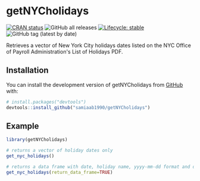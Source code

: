# getNYCholidays

<!-- badges: start -->
[![CRAN status](https://www.r-pkg.org/badges/version/getNYCholidays)](https://CRAN.R-project.org/package=getNYCholidays)
![GitHub all releases](https://img.shields.io/github/downloads/samiaab1990/getNYCholidays/total)
[![Lifecycle: stable](https://img.shields.io/badge/lifecycle-stable-brightgreen.svg)](https://lifecycle.r-lib.org/articles/stages.html#stable)
![GitHub tag (latest by date)](https://img.shields.io/github/v/tag/samiaab1990/getNYCholidays)

<!-- badges: end -->

Retrieves a vector of New York City holidays dates listed on the NYC Office of Payroll Administration's List of Holidays PDF. 

## Installation

You can install the development version of getNYCholidays from [GitHub](https://github.com/) with:

``` r
# install.packages("devtools")
devtools::install_github("samiaab1990/getNYCholidays")
```

## Example


``` r
library(getNYCholidays)

# returns a vector of holiday dates only
get_nyc_holidays()

# returns a data frame with date, holiday name, yyyy-mm-dd format and day of week
get_nyc_holidays(return_data_frame=TRUE)
```

